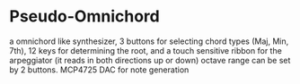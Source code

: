 # Pseudo-Omnichord
a omnichord like synthesizer, 3 buttons for selecting chord types (Maj, Min, 7th), 12 keys for determining the root, and a touch sensitive ribbon for the arpeggiator (it reads in both directions up or down) octave range can be set by 2 buttons. 
MCP4725 DAC for note generation
